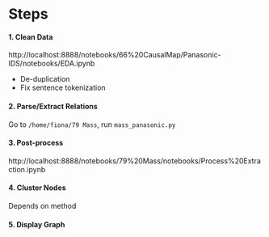 # Steps

#### 1. Clean Data
http://localhost:8888/notebooks/66%20CausalMap/Panasonic-IDS/notebooks/EDA.ipynb
* De-duplication
* Fix sentence tokenization

#### 2. Parse/Extract Relations
Go to `/home/fiona/79 Mass`, run `mass_panasonic.py`

#### 3. Post-process
http://localhost:8888/notebooks/79%20Mass/notebooks/Process%20Extraction.ipynb

#### 4. Cluster Nodes
Depends on method

#### 5. Display Graph
